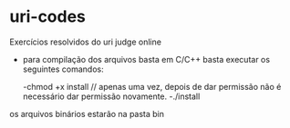 # uri-codes
Exercícios resolvidos do uri judge online
- para compilação dos arquivos basta  em C/C++ basta executar os seguintes comandos:
	
	-chmod +x install // apenas uma vez, depois de dar permissão não é necessário dar permissão novamente.
	-./install
	
	
os arquivos binários estarão na pasta bin
